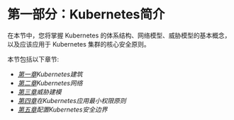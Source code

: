 # 第一部分：Kubernetes简介

在本节中，您将掌握 Kubernetes 的体系结构、网络模型、威胁模型的基本概念，以及应该应用于 Kubernetes 集群的核心安全原则。

本节包括以下章节:

*   [*第一章*](01.html#_idTextAnchor020)*Kubernetes建筑*
*   [*第二章*](02.html#_idTextAnchor049)*Kubernetes网络*
*   [*第三章*](03.html#_idTextAnchor091)*威胁建模*
*   [*第四章*](04.html#_idTextAnchor108)*在Kubernetes应用最小权限原则*
*   [*第五章*](05.html#_idTextAnchor144)*配置Kubernetes安全边界*